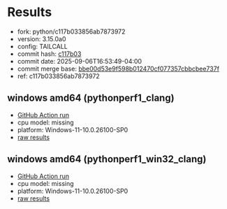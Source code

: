 # Results

- fork: python/c117b033856ab7873972
- version: 3.15.0a0
- config: TAILCALL
- commit hash: [c117b03](https://github.com/python/cpython/commit/c117b03)
- commit date: 2025-09-06T16:53:49-04:00
- commit merge base: [bbe00d53e9f598b012470cf077357cbbcbee737f](https://github.com/python/cpython/commit/bbe00d53e9f598b012470cf077357cbbcbee737f)
- ref: c117b033856ab7873972

## windows amd64 (pythonperf1_clang)

- [GitHub Action run](https://github.com/faster-cpython/benchmarking/actions/runs/17521143321)
- cpu model: missing
- platform: Windows-11-10.0.26100-SP0
- [raw results](bm-20250906-pythonperf1_clang-amd64-python-c117b033856ab7873972-3.15.0a0-c117b03.json)

## windows amd64 (pythonperf1_win32_clang)

- [GitHub Action run](https://github.com/faster-cpython/benchmarking/actions/runs/17521143321)
- cpu model: missing
- platform: Windows-11-10.0.26100-SP0
- [raw results](bm-20250906-pythonperf1_win32_clang-amd64-python-c117b033856ab7873972-3.15.0a0-c117b03.json)

